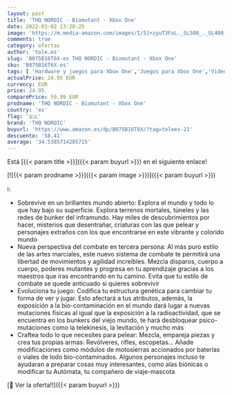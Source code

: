 ```yaml
---
layout: post
title: 'THQ NORDIC - Biomutant - Xbox One'
date: 2022-03-02 13:28:25
image: 'https://m.media-amazon.com/images/I/51+zyuT3FoL._SL500_._SL400_.jpg'
comments: true
category: ofertas
author: 'tole.es'
slug: 'B075B16T6X-es THQ NORDIC - Biomutant - Xbox One'
sku: 'B075B16T6X-es'
tags: [ 'Hardware y juegos para Xbox One','Juegos para Xbox One','Videojuegos','thq nordic','xbox', ]
actualPrice: 24.95 EUR
currency: EUR
price: 24.95
comparePrice: 59.99 EUR
prodname: 'THQ NORDIC - Biomutant - Xbox One'
country: 'es'
flag: '🇪🇸'
brand: 'THQ NORDIC'
buyurl: 'https://www.amazon.es/dp/B075B16T6X/?tag=tolees-21'
descuento: '58.41'
average: '34.5385714285715'
---
```


Está [{{< param title >}}]({{< param buyurl >}}) en el siguiente enlace!

[![{{< param prodname >}}]({{< param image >}})]({{< param buyurl >}})

ℹ️:

- Sobrevive en un brillantes mundo abierto: Explora el mundo y todo lo que hay bajo su superficie. Explora terrenos mortales, túneles y las redes de bunker del inframundo. Hay miles de descubrimientos por hacer, misterios que desentrañar, criaturas con las que pelear y personajes extraños con los que encontrarse en este vibrante y colorido mundo
- Nueva perspectiva del combate en tercera persona: Al más puro estilo de las artes marciales, este nuevo sistema de combate te permitirá una libertad de movimientos y agilidad increíbles. Mezcla disparos, cuerpo a cuerpo, poderes mutantes y progresa en tu aprendizaje gracias a los maestros que iras encontrando en tu camino. Evita que tu estilo de combate se quede anticuado si quieres sobrevivir
- Evoluciona tu juego: Codifica tu estructura genética para cambiar tu forma de ver y jugar. Esto afectará a tus atributos, además, la exposición a la bio-contaminación en el mundo dará lugar a nuevas mutaciones físicas al igual que la exposición a la radioactividad, que se encuentra en los bunkers del viejo mundo, te hará desbloquear psico-mutaciones como la telekinesis, la levitación y mucho más
- Craftea todo lo que necesites para pelear: Mezcla, empareja piezas y crea tus propias armas: Revólveres, rifles, escopetas… Añade modificaciones como módulos de motosierras accionados por baterías o viales de lodo bio-contaminados. Algunos personajes incluso te ayudaran a preparar cosas muy interesantes, como alas biónicas o modificar tu Autómata, tu compañero de viaje-mascota

[🛒 Ver la oferta!!]({{< param buyurl >}})
